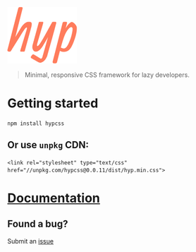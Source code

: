 ![hyp](https://raw.githubusercontent.com/krszwsk/hyp/master/docs/img/hyp.png)
> Minimal, responsive CSS framework for lazy developers.

# Getting started
`npm install hypcss`

## Or use `unpkg` CDN:
`<link rel="stylesheet" type="text/css" href="//unpkg.com/hypcss@0.0.11/dist/hyp.min.css">`

# [Documentation](http://krszwsk.co/hyp/#docs)

## Found a bug?
Submit an [issue](https://github.com/krszwsk/hyp/issues)
